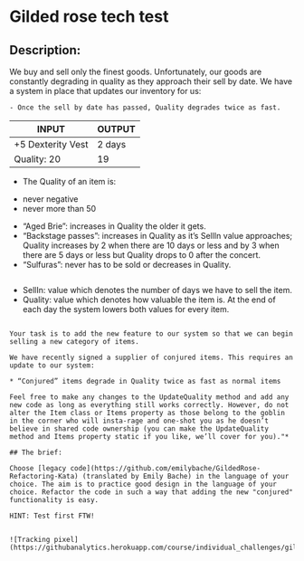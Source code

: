 # Gilded rose tech test

## Description:


We buy and sell only the finest goods. Unfortunately, our goods are constantly degrading in quality as they approach their sell by date. We have a system in place that updates our inventory for us:

```
- Once the sell by date has passed, Quality degrades twice as fast.
```

| INPUT | OUTPUT |
| ---   | ----------- |
| +5 Dexterity Vest | 2 days  |
| Quality: 20 | 19 |


- The Quality of an item is:
* never negative
* never more than 50

- “Aged Brie”: increases in Quality the older it gets.
- “Backstage passes”: increases in Quality as it’s SellIn value approaches; Quality increases by 2 when there are 10 days or less and by 3 when there are 5 days or less but Quality drops to 0 after the concert.
- “Sulfuras”: never has to be sold or decreases in Quality.

```

```
* SellIn: value which denotes the number of days we have to sell the item. 
* Quality: value which denotes how valuable the item is. At the end of each day the system lowers both values for every item.
```

Your task is to add the new feature to our system so that we can begin selling a new category of items.

We have recently signed a supplier of conjured items. This requires an update to our system:

* “Conjured” items degrade in Quality twice as fast as normal items

Feel free to make any changes to the UpdateQuality method and add any new code as long as everything still works correctly. However, do not alter the Item class or Items property as those belong to the goblin in the corner who will insta-rage and one-shot you as he doesn’t believe in shared code ownership (you can make the UpdateQuality method and Items property static if you like, we’ll cover for you)."*

## The brief:

Choose [legacy code](https://github.com/emilybache/GildedRose-Refactoring-Kata) (translated by Emily Bache) in the language of your choice. The aim is to practice good design in the language of your choice. Refactor the code in such a way that adding the new "conjured" functionality is easy.

HINT: Test first FTW!


![Tracking pixel](https://githubanalytics.herokuapp.com/course/individual_challenges/gilded_rose.md)
